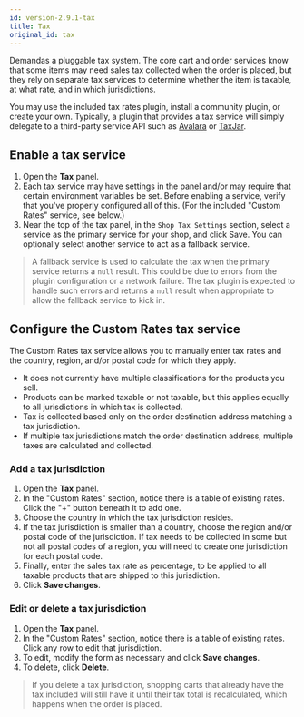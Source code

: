```yaml
---
id: version-2.9.1-tax
title: Tax
original_id: tax
---
```


Demandas a pluggable tax system. The core cart and order services know that some items may need sales tax collected when the order is placed, but they rely on separate tax services to determine whether the item is taxable, at what rate, and in which jurisdictions.

You may use the included tax rates plugin, install a community plugin, or create your own. Typically, a plugin that provides a tax service will simply delegate to a third-party service API such as [Avalara](https://www.avalara.com) or [TaxJar](https://www.taxjar.com/).

## Enable a tax service

1. Open the <i class="rui font-icon fa fa-university"></i> **Tax** panel.
2. Each tax service may have settings in the panel and/or may require that certain environment variables be set. Before enabling a service, verify that you've properly configured all of this. (For the included "Custom Rates" service, see below.)
3. Near the top of the tax panel, in the `Shop Tax Settings` section, select a service as the primary service for your shop, and click Save. You can optionally select another service to act as a fallback service.

> A fallback service is used to calculate the tax when the primary service returns a `null` result. This could be due to errors from the plugin configuration or a network failure. The tax plugin is expected to handle such errors and returns a `null` result when appropriate to allow the fallback service to kick in.

## Configure the Custom Rates tax service

The Custom Rates tax service allows you to manually enter tax rates and the country, region, and/or postal code for which they apply.
- It does not currently have multiple classifications for the products you sell.
- Products can be marked taxable or not taxable, but this applies equally to all jurisdictions in which tax is collected.
- Tax is collected based only on the order destination address matching a tax jurisdiction.
- If multiple tax jurisdictions match the order destination address, multiple taxes are calculated and collected.

### Add a tax jurisdiction

1. Open the <i class="rui font-icon fa fa-university"></i> **Tax** panel.
2. In the "Custom Rates" section, notice there is a table of existing rates. Click the "+" button beneath it to add one.
3. Choose the country in which the tax jurisdiction resides.
4. If the tax jurisdiction is smaller than a country, choose the region and/or postal code of the jurisdiction. If tax needs to be collected in some but not all postal codes of a region, you will need to create one jurisdiction for each postal code.
5. Finally, enter the sales tax rate as percentage, to be applied to all taxable products that are shipped to this jurisdiction.
6. Click **Save changes**.

### Edit or delete a tax jurisdiction

1. Open the <i class="rui font-icon fa fa-university"></i> **Tax** panel.
2. In the "Custom Rates" section, notice there is a table of existing rates. Click any row to edit that jurisdiction.
3. To edit, modify the form as necessary and click **Save changes**.
4. To delete, click **Delete**.

> If you delete a tax jurisdiction, shopping carts that already have the tax included will still have it until their tax total is recalculated, which happens when the order is placed.
